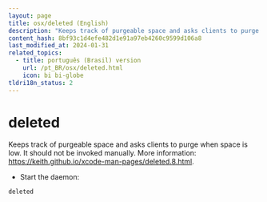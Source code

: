 ```yaml
---
layout: page
title: osx/deleted (English)
description: "Keeps track of purgeable space and asks clients to purge when space is low."
content_hash: 8bf93c1d4efe482d1e91a97eb4260c9599d106a8
last_modified_at: 2024-01-31
related_topics:
  - title: português (Brasil) version
    url: /pt_BR/osx/deleted.html
    icon: bi bi-globe
tldri18n_status: 2
---
```

# deleted

Keeps track of purgeable space and asks clients to purge when space is low.
It should not be invoked manually.
More information: <https://keith.github.io/xcode-man-pages/deleted.8.html>.

- Start the daemon:

`deleted`
